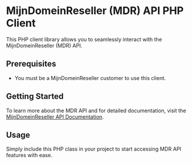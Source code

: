 # MijnDomeinReseller (MDR) API PHP Client

This PHP client library allows you to seamlessly interact with the MijnDomeinReseller (MDR) API.

## Prerequisites
- You must be a MijnDomeinReseller customer to use this client.

## Getting Started
To learn more about the MDR API and for detailed documentation, visit the [MijnDomeinReseller API Documentation](https://www.mijndomeinreseller.nl/api/).

## Usage
Simply include this PHP class in your project to start accessing MDR API features with ease.

